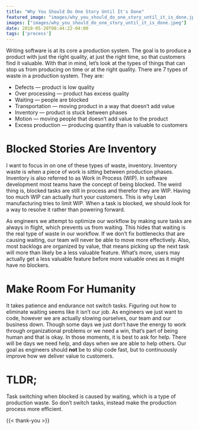 ```yaml
---
title: "Why You Should Do One Story Until It's Done"
featured_image: "images/why_you_should_do_one_story_until_it_is_done.jpeg"
images: ["images/why_you_should_do_one_story_until_it_is_done.jpeg"]
date: 2018-05-28T08:44:22-04:00
tags: ['process']
---
```


Writing software is at its core a production system. The goal is to produce a product with just the right quality, at just the right time, so that customers find it valuable. With that in mind, let’s look at the types of things that can stop us from producing on time or at the right quality. There are 7 types of waste in a production system. They are:

- Defects — product is low quality
- Over processing — product has excess quality
- Waiting — people are blocked
- Transportation — moving product in a way that doesn’t add value
- Inventory — product is stuck between phases
- Motion — moving people that doesn’t add value to the product
- Excess production — producing quantity than is valuable to customers

# Blocked Stories Are Inventory

I want to focus in on one of these types of waste, inventory. Inventory waste is when a piece of work is sitting between production phases. Inventory is also referred to as Work in Process (WIP). In software development most teams have the concept of being blocked. The weird thing is, blocked tasks are still in process and therefor they are WIP. Having too much WIP can actually hurt your customers. This is why Lean manufacturing tries to limit WIP. When a task is blocked, we should look for a way to resolve it rather than powering forward.

As engineers we attempt to optimize our workflow by making sure tasks are always in flight, which prevents us from waiting. This hides that waiting is the real type of waste in our workflow. If we don’t fix bottlenecks that are causing waiting, our team will never be able to move more effectively. Also, most backlogs are organized by value, that means picking up the next task will more than likely be a less valuable feature. What’s more, users may actually get a less valuable feature before more valuable ones as it might have no blockers.

# Make Room For Humanity

It takes patience and endurance not switch tasks. Figuring out how to eliminate waiting seems like it isn’t our job. As engineers we just want to code, however we are actually slowing ourselves, our team and our business down. Though some days we just don’t have the energy to work through organizational problems or we need a win, that’s part of being human and that is okay. In those moments, it is best to ask for help. There will be days we need help, and days when we are able to help others. Our goal as engineers should **not** be to ship code fast, but to continuously improve how we deliver value to customers.

# TLDR; 
Task switching when blocked is caused by waiting, which is a type of production waste. So don’t switch tasks, instead make the production process more efficient.

{{< thank-you >}}